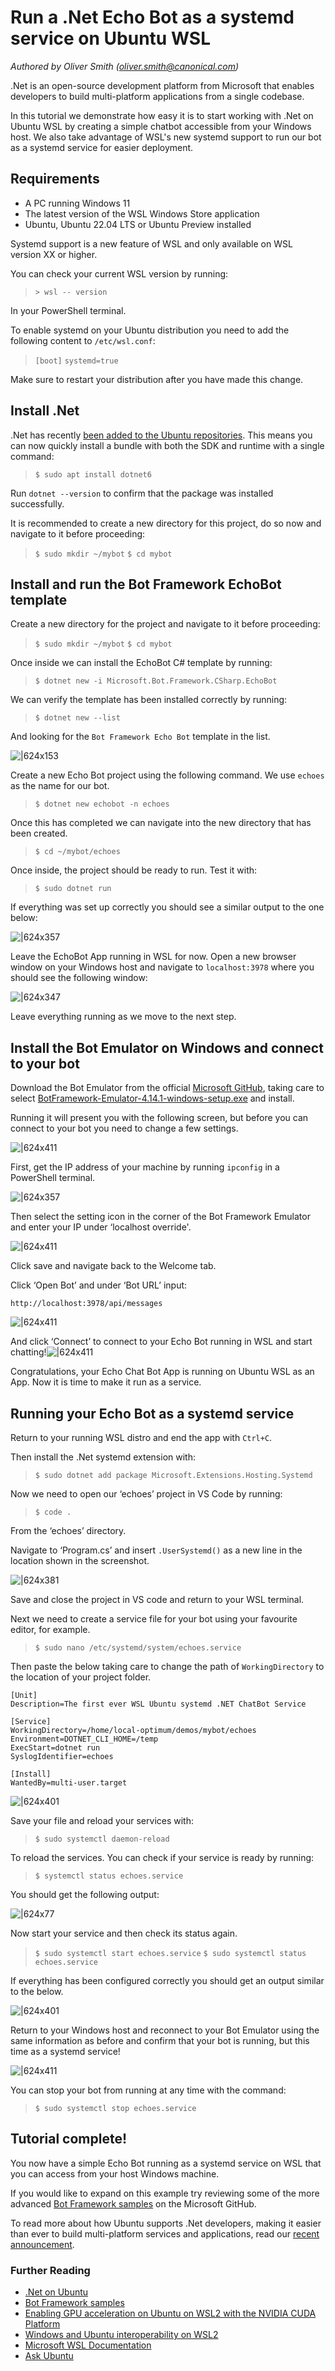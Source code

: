 # Run a .Net Echo Bot as a systemd service on Ubuntu WSL
*Authored by Oliver Smith ([oliver.smith@canonical.com](mailto:oliver.smith@canonical.com))*

.Net is an open-source development platform from Microsoft that enables developers to build multi-platform applications from a single codebase.

In this tutorial we demonstrate how easy it is to start working with .Net on Ubuntu WSL by creating a simple chatbot accessible from your Windows host. We also take advantage of WSL's new systemd support to run our bot as a systemd service for easier deployment.

## Requirements

* A PC running Windows 11
* The latest version of the WSL Windows Store application
* Ubuntu, Ubuntu 22.04 LTS or Ubuntu Preview installed

Systemd support is a new feature of WSL and only available on WSL version XX or higher.

You can check your current WSL version by running:

> `> wsl -- version`

In your PowerShell terminal.

To enable systemd on your Ubuntu distribution you need to add the following content to `/etc/wsl.conf`​:

> `[boot]`
> `systemd=true`

Make sure to restart your distribution after you have made this change.

## Install .Net

.Net has recently [been added to the Ubuntu repositories](https://ubuntu.com/blog/install-dotnet-on-ubuntu). This means you can now quickly install a bundle with both the SDK and runtime with a single command:

>`$ sudo apt install dotnet6`

Run `dotnet --version` to confirm that the package was installed successfully.

It is recommended to create a new directory for this project, do so now and navigate to it before proceeding:

>`$ sudo mkdir ~/mybot`
>`$ cd mybot`

## Install and run the Bot Framework EchoBot template

Create a new directory for the project and navigate to it before proceeding:

>`$ sudo mkdir ~/mybot`
>`$ cd mybot`

Once inside we can install the EchoBot C# template by running:

>`$ dotnet new -i Microsoft.Bot.Framework.CSharp.EchoBot`

We can verify the template has been installed correctly by running:

>`$ dotnet new --list`

And looking for the `Bot Framework Echo Bot` template in the list.

![|624x153](https://lh6.googleusercontent.com/hC_8ZIlfpv-43hU-rTQZDWEE2SiLoW_YgzDpcgQqKGAZpCf3Q3a24WVmeld0qUDW6N29g2W3KMBtiYfpCHWpT-lw34F_oKU2nvzaPqEkx2hkU-TApiWJhMlIUsjv-uThatjFYL2qvgMsXnzD5f_vicfEpMFogLICs-TGg8fpzS0xIbtXv9z-VVcn1A)

Create a new Echo Bot project using the following command. We use `echoes` as the name for our bot.

>`$ dotnet new echobot -n echoes`

Once this has completed we can navigate into the new directory that has been created.

>`$ cd ~/mybot/echoes`

Once inside, the project should be ready to run. Test it with:

>`$ sudo dotnet run`

If everything was set up correctly you should see a similar output to the one below:

![|624x357](https://lh5.googleusercontent.com/HIIkWmxltlh8Z8Sdut-i5qndnZ1YJ9tcZnlhOZLlcR6c3Gt7PL4R_ZWQBr3tWnM1tVcO_y7pjtnGVp3QnVvH-pRgp7A3Vn0NrloUwhKe9y5BedXIEPK9b0L7OUCuuFGoDowzowwA9Wuz_6pmz69v3D8KVsW819aMytbhlWqkJK1MhNUuLrtvMwrL4g)

Leave the EchoBot App running in WSL for now. Open a new browser window on your Windows host and navigate to `localhost:3978` where you should see the following window:

![|624x347](https://lh3.googleusercontent.com/wBMwGYN0hAwIocrDcbhQW87tKPKz8bku8Hxb-Xk43o5NBjoYbMRpHDJI4hHfO3uNy15KFFFH-RpiTjytJEvHIbwfxKs-GSBGlCyH92P8m0xVW77AUORLsH4xHdfJhlRpuC6tNqoCVwVBi5HUEQ4sCIiNMegmlXqjoQKxZxEbhz33_DmtcHLwwjzd0g)

Leave everything running as we move to the next step.

## Install the Bot Emulator on Windows and connect to your bot

Download the Bot Emulator from the official [Microsoft GitHub](https://github.com/Microsoft/BotFramework-Emulator/releases/tag/v4.14.1), taking care to select [BotFramework-Emulator-4.14.1-windows-setup.exe](https://github.com/microsoft/BotFramework-Emulator/releases/download/v4.14.1/BotFramework-Emulator-4.14.1-windows-setup.exe) and install.

Running it will present you with the following screen, but before you can connect to your bot you need to change a few settings.

![|624x411](https://lh3.googleusercontent.com/7inX9LYw8kQrGtWZnMpDHFRsONq1s9dDsH2V1qsxK61Pe3L2grkXyzjTa8ZQU4WEJt2JPahl-n1kOBSTlguBL9AhqQkQbXCZhTWbq_qAq6EwgwdsKI3kFKefGnYxmd0fWDnNJnVPwJUS_vAVIwIDH-OBqqVJo7e0HkgC9AeYsLZGOKPh4rlBcmMEnQ)

First, get the IP address of your machine by running `ipconfig` in a PowerShell terminal.

![|624x357](https://lh6.googleusercontent.com/lKKzgkZQJ1ln64R-fzI6PPQ5h6TQEot69Ki7i7C_l3aQJLwY-oRVsm350s96ytriXHKnhaoWZptIKcL_A59BhMIkvKBjSEmyZKioVpWkGmqLYRsDDswq10ds1-xlvkwn8B9o_OGcK0wPogyUWLJfIKEMBIh8X3sbToXhKlXffX7aMzz6ZR-axSqqjA)

Then select the setting icon in the corner of the Bot Framework Emulator and enter your IP under ‘localhost override'.

![|624x411](https://lh6.googleusercontent.com/s6wiapLi-IxcfxX85UgfslQVWW9kJI9V7S-8BGA6QLYKSDUkkZ91trfmNOHrjG402xi2fuY2dXAyhhokWToxwG6gsGwydeg1OC3-f3g6ZyNn6DNNpPk8VbMMt4sEva7mmJO-FH1uyZerX8YrTszE_cR-AWgxQ-C8BGdPUAoWcqTH1dic3C0NRSEeSw)

Click save and navigate back to the Welcome tab.

Click ‘Open Bot’ and under ‘Bot URL’ input:
```
http://localhost:3978/api/messages
```

![|624x411](https://lh3.googleusercontent.com/S_D4Q_HSqo4lXrAYa-SrWXzc9PQKjimydwcplyJLug1jsCjo8eE2Xf1Dgp7lTyWiO8-zFK-aDak490Vi3L8TitJiZaw28vobqklM4m6eHyRjoHYKqKXgCEXTyddFh-4siCBki3nMPNRPCCzm-vZldENifIIFGEqrgDdE0mPagmbR2c16WcNf52Vang)

And click ‘Connect’ to connect to your Echo Bot running in WSL and start chatting!![|624x411](https://lh3.googleusercontent.com/HcTemxFbz7xRaYvlvTZziWb-qQktpRTuZyeTBVEqs0TY2XqVfNkYPJcVLxlbueeVIFk4JKpA52fTiWbVE1l01LpjWHLjsXYCUzOF8zocrlW4B2SWsbmIiLxp00hk4E5bzEVoKMUiNK4gb76ttZ2ZmD1Aj5d2qZ3tkC22W8mxJb4V-yWGG_ySGjlGHg)

Congratulations, your Echo Chat Bot App is running on Ubuntu WSL as an App. Now it is time to make it run as a service.

## Running your Echo Bot as a systemd service

Return to your running WSL distro and end the app with `Ctrl+C`.

Then install the .Net systemd extension with:

>`$ sudo dotnet add package Microsoft.Extensions.Hosting.Systemd`

Now we need to open our ‘echoes’ project in VS Code by running:

>`$ code .`

From the ‘echoes’ directory.

Navigate to ‘Program.cs’ and insert `.UserSystemd()` as a new line in the location shown in the screenshot.

![|624x381](https://lh5.googleusercontent.com/fYkhep5H-fBStxkqUtaXb8jfSSZ3YPta5vTu8eQZgQGeDRU7oFERlnEc1JHlY-UtB4HSBcdBqn8SDsMFVf0bxv6UGCy0CMZ6PBztBGh4DNBx6HIaWt5LJ4yRPU5i8XCSkeMSYaZBWvDh7S3QaZVH6PqyEM1c1EUUu-ugnIPKszWb1pnQgWTko5A4Ug)

Save and close the project in VS code and return to your WSL terminal.

Next we need to create a service file for your bot using your favourite editor, for example.

>`$ sudo nano /etc/systemd/system/echoes.service`

Then paste the below taking care to change the path of `WorkingDirectory` to the location of your project folder.

```
[Unit]
Description=The first ever WSL Ubuntu systemd .NET ChatBot Service

[Service]
WorkingDirectory=/home/local-optimum/demos/mybot/echoes
Environment=DOTNET_CLI_HOME=/temp
ExecStart=dotnet run
SyslogIdentifier=echoes

[Install]
WantedBy=multi-user.target
```

![|624x401](https://lh3.googleusercontent.com/u37gfrOD-U3AbnFBRSgNnqUatrvPIaDssbkia5SHhc0osPOtPXIBC4-fxz7HfGUs4CxdK28LvkGvtKRuOOmTxZeWqgBR7QpSoCkTPj9GA6wzY8m9R574PzgQMlIeO1GZhxPopX2AnYR1QrS5xNYG67xSYQ23ATvloEtCevpO4RkwopSeOntBTKcF1A)

Save your file and reload your services with:

>`$ sudo systemctl daemon-reload`

To reload the services. You can check if your service is ready by running:

>`$ systemctl status echoes.service`

You should get the following output:

![|624x77](https://lh5.googleusercontent.com/2M4cbrth9TmT8im85UbOsYJaXgDTiIvBLUgZLTq53cVkW_IMZ70B7BJ5sqCagQ4vAdbz2tv3xnCWX9aUajFZstYEusWCtdbR0dEG6GlK5rfI2A91WZjj67V1kx6Gwc9o5mUnvaeCxY-4kX0gC0SxoENczCmB_8hKou-XW97OYGYP8tvCPFxi_m_PRw)

Now start your service and then check its status again.

>`$ sudo systemctl start echoes.service`
>`$ sudo systemctl status echoes.service`

If everything has been configured correctly you should get an output similar to the below.

![|624x401](https://lh3.googleusercontent.com/vBX3JPcYXL1-6SBPzeROdYlVZXHF-WHN2CFxMw3BXsD-_cD4wICa_jhLWBCD2xaerIDHg-CtJwH73pkDqbGNdvXNvuFUXmYr9DJ9unT7jt73oqwQvv2VfMV25PkS8i8DCGglixpNUMVa1Jrvc7mZIiT45-u-Q-TyHz6SeLNh1owTn3KzHo_U4dAN8A)

Return to your Windows host and reconnect to your Bot Emulator using the same information as before and confirm that your bot is running, but this time as a systemd service!

![|624x411](https://lh4.googleusercontent.com/4-r5Pk2e178d0R4mzJgtGKOVdjzYdzyGehV3-Ff4_tZXh9n6i0sUlv5pTxdEhhPywJSyYxv3Q9lJi_Q4aElpus8HjH9DkPVyfTx3JQHsCyOySxC6g1NK0bCjLk77trC9OxVawnIPo36Xl8YWPIYYYI1_Eqq_9Q4tMYmA3bqNRzjWYjH1B2UD1kiEzA)

You can stop your bot from running at any time with the command:

>`$ sudo systemctl stop echoes.service`

## Tutorial complete!

You now have a simple Echo Bot running as a systemd service on WSL that you can access from your host Windows machine.

If you would like to expand on this example try reviewing some of the more advanced [Bot Framework samples](https://github.com/Microsoft/BotBuilder-Samples/blob/main/README.md) on the Microsoft GitHub.

To read more about how Ubuntu supports .Net developers, making it easier than ever to build multi-platform services and applications, read our [recent announcement](https://ubuntu.com/blog/install-dotnet-on-ubuntu).

### Further Reading

* [.Net on Ubuntu](https://ubuntu.com/blog/install-dotnet-on-ubuntu)
* [Bot Framework samples](https://github.com/Microsoft/BotBuilder-Samples/blob/main/README.md)
* [Enabling GPU acceleration on Ubuntu on WSL2 with the NVIDIA CUDA Platform](gpu-cuda.md)
* [Windows and Ubuntu interoperability on WSL2](interop.md)
* [Microsoft WSL Documentation](https://learn.microsoft.com/en-us/windows/wsl/)
* [Ask Ubuntu](https://askubuntu.com/)
